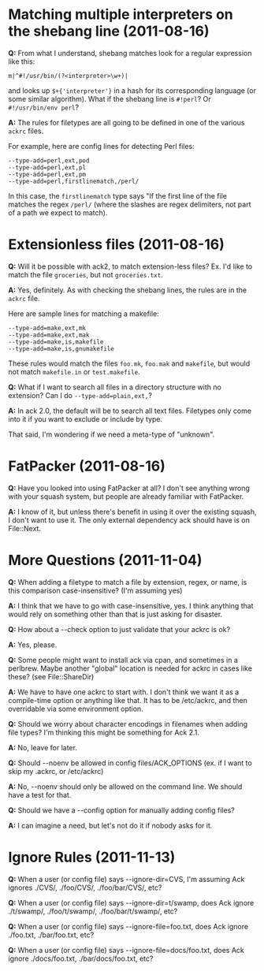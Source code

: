 # Matching multiple interpreters on the shebang line (2011-08-16)

**Q:** From what I understand, shebang matches look for a regular expression
like this:

    m|^#!/usr/bin/(?<interpreter>\w+)|

and looks up `$+{'interpreter'}` in a hash for its corresponding
language (or some similar algorithm).  What if the shebang line is
`#!perl`? Or `#!/usr/bin/env perl`?

**A:** The rules for filetypes are all going to be defined in one of the various `ackrc` files.

For example, here are config lines for detecting Perl files:

    --type-add=perl,ext,pod
    --type-add=perl,ext,pl
    --type-add=perl,ext,pm
    --type-add=perl,firstlinematch,/perl/

In this case, the `firstlinematch` type says "If the first line of
the file matches the regex `/perl/` (where the slashes are regex
delimiters, not part of a path we expect to match).

# Extensionless files (2011-08-16)

**Q:** Will it be possible with ack2, to match extension-less files? Ex.
I'd like to match the file `groceries`, but not `groceries.txt`.

**A:** Yes, definitely.  As with checking the shebang lines, the rules are in the `ackrc` file.

Here are sample lines for matching a makefile:

    --type-add=make,ext,mk
    --type-add=make,ext,mak
    --type-add=make,is,makefile
    --type-add=make,is,gnumakefile

These rules would match the files `foo.mk`, `foo.mak` and `makefile`,
but would not match `makefile.in` or `test.makefile`.

**Q:** What if I want to search all files in a directory structure with no extension?  Can
I do `--type-add=plain,ext,`?

**A:** In ack 2.0, the default will be to search all text files.
Filetypes only come into it if you want to exclude or include by
type.

That said, I'm wondering if we need a meta-type of "unknown".

# FatPacker (2011-08-16)

**Q:** Have you looked into using FatPacker at all?  I don't see
anything wrong with your squash system, but people are already
familiar with FatPacker.

**A:** I know of it, but unless there's benefit in using it over
the existing squash, I don't want to use it.  The only external
dependency ack should have is on File::Next.

# More Questions (2011-11-04)

**Q:** When adding a filetype to match a file by extension, regex, or name,
is this comparison case-insensitive? (I'm assuming yes)

**A:** I think that we have to go with case-insensitive, yes.  I
think anything that would rely on something other than that is just
asking for disaster.

**Q:** How about a --check option to just validate that your ackrc is ok?

**A:** Yes, please.

**Q:** Some people might want to install ack via cpan, and sometimes in a perlbrew.  Maybe
another "global" location is needed for ackrc in cases like these? (see File::ShareDir)

**A:** We have to have one ackrc to start with.  I don't think we
want it as a compile-time option or anything like that.  It has to
be /etc/ackrc, and then overridable via some environment option.

**Q:** Should we worry about character encodings in filenames when adding file types? I'm thinking
this might be something for Ack 2.1.

**A:** No, leave for later.

**Q:** Should --noenv be allowed in config files/ACK\_OPTIONS (ex. if I want to skip my .ackrc, or /etc/ackrc)

**A:** No, --noenv should only be allowed on the command line.  We
should have a test for that.

**Q:** Should we have a --config option for manually adding config files?

**A:** I can imagine a need, but let's not do it if nobody asks for it.

# Ignore Rules (2011-11-13)

**Q:** When a user (or config file) says --ignore-dir=CVS, I'm assuming Ack ignores ./CVS/, ./foo/CVS/, ./foo/bar/CVS/, etc?

**Q:** When a user (or config file) says --ignore-dir=t/swamp, does Ack ignore ./t/swamp/, ./foo/t/swamp/, ./foo/bar/t/swamp/, etc?

**Q:** When a user (or config file) says --ignore-file=foo.txt, does Ack ignore ./foo.txt, ./bar/foo.txt, etc?

**Q:** When a user (or config file) says --ignore-file=docs/foo.txt, does Ack ignore ./docs/foo.txt, ./bar/docs/foo.txt, etc?
